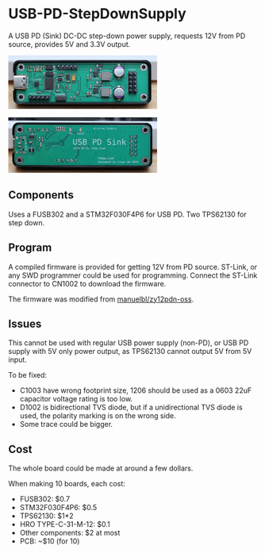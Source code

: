 # USB-PD-StepDownSupply
A USB PD (Sink) DC-DC step-down power supply, requests 12V from PD source, provides 5V and 3.3V output.

<img
  src="PCB/board.jpg"
  alt="Photo of PCB"
  title="Photo of PCB"
  style="display: inline-block; margin: 0 auto; max-width: 300px">

<img
  src="PCB/board_backside.jpg"
  alt="Another Photo of PCB"
  title="Another Photo of PCB"
  style="display: inline-block; margin: 0 auto; max-width: 300px">

## Components
Uses a FUSB302 and a STM32F030F4P6 for USB PD.
Two TPS62130 for step down.

## Program
A compiled firmware is provided for getting 12V from PD source. 
ST-Link, or any SWD programmer could be used for programming. 
Connect the ST-Link connector to CN1002 to download the firmware.

The firmware was modified from [manuelbl/zy12pdn-oss](https://github.com/manuelbl/zy12pdn-oss).

## Issues
This cannot be used with regular USB power supply (non-PD), or USB PD supply with 5V only power output, as TPS62130 cannot output 5V from 5V input. 

To be fixed:
- C1003 have wrong footprint size, 1206 should be used as a 0603 22uF capacitor voltage rating is too low.
- D1002 is bidirectional TVS diode, but if a unidirectional TVS diode is used, the polarity marking is on the wrong side. 
- Some trace could be bigger.

## Cost
The whole board could be made at around a few dollars.

When making 10 boards, each cost:
- FUSB302: $0.7
- STM32F030F4P6: $0.5
- TPS62130: $1*2
- HRO TYPE-C-31-M-12: $0.1
- Other components: $2 at most
- PCB: ~$10 (for 10)
